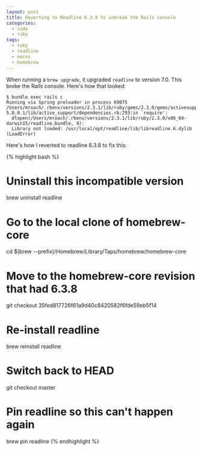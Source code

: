 ```yaml
---
layout: post
title: Reverting to Readline 6.3.8 to unbreak the Rails console
categories:
  - code
  - ruby
tags:
  - ruby
  - readline
  - macos
  - homebrew
---
```


When running a `brew upgrade`, it upgraded `readline` to version 7.0. This
broke the Rails console. Here's how that looked:

```
$ bundle exec rails c
Running via Spring preloader in process 69075
/Users/mroach/.rbenv/versions/2.3.1/lib/ruby/gems/2.3.0/gems/activesupport-5.0.0.1/lib/active_support/dependencies.rb:293:in `require':
  dlopen(/Users/mroach/.rbenv/versions/2.3.1/lib/ruby/2.3.0/x86_64-darwin15/readline.bundle, 9):
  Library not loaded: /usr/local/opt/readline/lib/libreadline.6.dylib (LoadError)
```

Here's how I reverted to readline 6.3.8 to fix this:

{% highlight bash %}
# Uninstall this incompatible version
brew uninstall readline

# Go to the local clone of homebrew-core
cd $(brew --prefix)/Homebrew/Library/Taps/homebrew/homebrew-core

# Move to the homebrew-core revision that had 6.3.8
git checkout 35fed817726f61a9d40c8420582f6fde59eb5f14

# Re-install readline
brew reinstall readline

# Switch back to HEAD
git checkout master

# Pin readline so this can't happen again
brew pin readline
{% endhighlight %}
